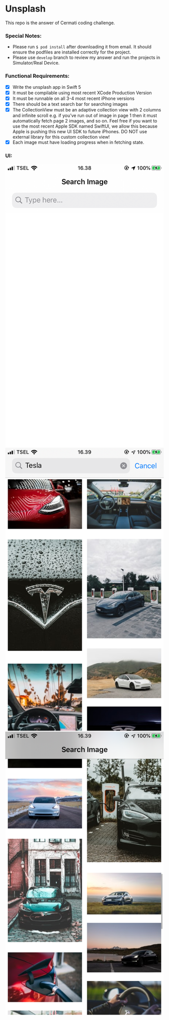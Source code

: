 # Unsplash
This repo is the answer of Cermati coding challenge.

### Special Notes:
- Please run `$ pod install` after downloading it from email. It should ensure the podfiles are installed correctly for the project.
- Please use `develop` branch to review my answer and run the projects in Simulator/Real Device.

### Functional Requirements:
- [x] Write the unsplash app in Swift 5  
- [x] It must be compilable using most recent XCode Production Version
- [x] It must be runnable on all 3-4 most recent iPhone versions
- [x] There should be a text search bar for searching images
- [x] The CollectionView must be an adaptive collection view with 2 columns and infinite scroll e.g. if you’ve run out of image in page 1 then it must automatically fetch page 2 images, and so on. Feel free if you want to use the most recent Apple SDK named SwiftUI, we allow this because Apple is pushing this new UI SDK to future iPhones. DO NOT use external library for this custom collection view!
- [x] Each image must have loading progress when in fetching state.

### UI:
![Unsplash_Screenshot_1](unsplash_1.png)
![Unsplash_Screenshot_2](unsplash_2.png)
![Unsplash_Screenshot_3](unsplash_3.png)

